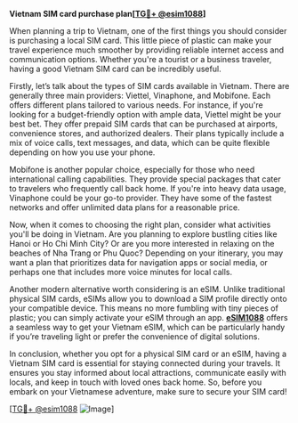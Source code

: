 **Vietnam SIM card purchase plan[[TG💪+ @esim1088](https://t.me/s/esim1088)]**

When planning a trip to Vietnam, one of the first things you should consider is purchasing a local SIM card. This little piece of plastic can make your travel experience much smoother by providing reliable internet access and communication options. Whether you're a tourist or a business traveler, having a good Vietnam SIM card can be incredibly useful.

Firstly, let’s talk about the types of SIM cards available in Vietnam. There are generally three main providers: Viettel, Vinaphone, and Mobifone. Each offers different plans tailored to various needs. For instance, if you're looking for a budget-friendly option with ample data, Viettel might be your best bet. They offer prepaid SIM cards that can be purchased at airports, convenience stores, and authorized dealers. Their plans typically include a mix of voice calls, text messages, and data, which can be quite flexible depending on how you use your phone.

Mobifone is another popular choice, especially for those who need international calling capabilities. They provide special packages that cater to travelers who frequently call back home. If you're into heavy data usage, Vinaphone could be your go-to provider. They have some of the fastest networks and offer unlimited data plans for a reasonable price. 

Now, when it comes to choosing the right plan, consider what activities you'll be doing in Vietnam. Are you planning to explore bustling cities like Hanoi or Ho Chi Minh City? Or are you more interested in relaxing on the beaches of Nha Trang or Phu Quoc? Depending on your itinerary, you may want a plan that prioritizes data for navigation apps or social media, or perhaps one that includes more voice minutes for local calls.

Another modern alternative worth considering is an eSIM. Unlike traditional physical SIM cards, eSIMs allow you to download a SIM profile directly onto your compatible device. This means no more fumbling with tiny pieces of plastic; you can simply activate your eSIM through an app. **[eSIM1088](https://t.me/s/esim1088)** offers a seamless way to get your Vietnam eSIM, which can be particularly handy if you’re traveling light or prefer the convenience of digital solutions.

In conclusion, whether you opt for a physical SIM card or an eSIM, having a Vietnam SIM card is essential for staying connected during your travels. It ensures you stay informed about local attractions, communicate easily with locals, and keep in touch with loved ones back home. So, before you embark on your Vietnamese adventure, make sure to secure your SIM card!

[[TG💪+ @esim1088](https://t.me/s/esim1088) ![Image](https://i.postimg.cc/Y0z9fWf4/image.png)]